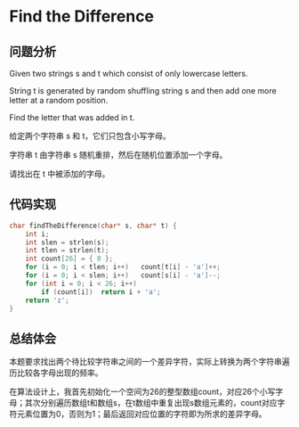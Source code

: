 #  Find the Difference

## 问题分析
Given two strings s and t which consist of only lowercase letters.

String t is generated by random shuffling string s and then add one more letter at a random position.

Find the letter that was added in t.

给定两个字符串 s 和 t，它们只包含小写字母。

字符串 t 由字符串 s 随机重排，然后在随机位置添加一个字母。

请找出在 t 中被添加的字母。

## 代码实现
``` C
char findTheDifference(char* s, char* t) {
    int i;
    int slen = strlen(s);
    int tlen = strlen(t);
    int count[26] = { 0 };
    for (i = 0; i < tlen; i++)   count[t[i] - 'a']++;
    for (i = 0; i < slen; i++)   count[s[i] - 'a']--;
    for (int i = 0; i < 26; i++)
        if (count[i])  return i + 'a';
    return 'z';
}
```

## 总结体会

本题要求找出两个待比较字符串之间的一个差异字符，实际上转换为两个字符串遍历比较各字母出现的频率。

在算法设计上，我首先初始化一个空间为26的整型数组count，对应26个小写字母；其次分别遍历数组t和数组s，在t数组中重复出现s数组元素的，count对应字符元素位置为0，否则为1；最后返回对应位置的字符即为所求的差异字母。

